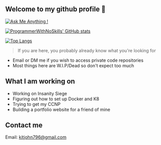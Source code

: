 ## Welcome to my github profile 👋

[![Ask Me Anything !](https://img.shields.io/badge/Ask%20me-anything-1abc9c.svg)](https://GitHub.com/ProgrammerWithNoSkills/ama)

[![ProgrammerWithNoSkills' GitHub stats](https://github-readme-stats.vercel.app/api?username=ProgrammerWithNoSkills&show_icons=true&theme=radical&count_private=true)](https://github.com/ProgrammerWithNoSkills/github-readme-stats)

[![Top Langs](https://github-readme-stats.vercel.app/api/top-langs/?username=ProgrammerWithNoSkills&show_icons=true&theme=radical&count_private=true&hide=ShaderLab,HLSL)](https://github.com/ProgrammerWithNoSkills/github-readme-stats)

> If you are here, you probably already know what you're looking for

- Email or DM me if you wish to access private code repositories
- Most things here are W.I.P/Dead so don't expect too much


## What I am working on
- Working on Insanity Siege
- Figuring out how to set up Docker and K8
- Trying to get my CCNP
- Building a portfolio website for a friend of mine

## Contact me 
Email: kitjohn796@gmail.com <br>
